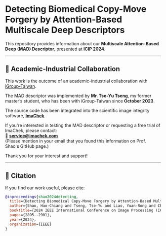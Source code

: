 # Detecting Biomedical Copy-Move Forgery by Attention-Based Multiscale Deep Descriptors

This repository provides information about our **Multiscale Attention-Based Deep (MAD) Descriptor**, presented at **ICIP 2024**.

---

## 🤝 Academic-Industrial Collaboration

This work is the outcome of an academic-industrial collaboration with [iGroup-Taiwan](https://www.igroup.com.tw/).

The MAD descriptor was implemented by **Mr. Tse-Yu Tseng**, my former master’s student, who has been with iGroup-Taiwan since **October 2023**.

The source code has been integrated into the scientific image integrity software, [**ImaChek**](https://www.imachek.com/).

If you're interested in testing the MAD descriptor or requesting a free trial of ImaChek, please contact:  
📧 **service@imachek.com**
<br>(Please mention in your email that you found this information on Prof. Shao's GitHub page.)

Thank you for your interest and support!

---

## 📄 Citation

If you find our work useful, please cite:

```bibtex
@inproceedings{shao2024detecting,
  title={Detecting Biomedical Copy-Move Forgery by Attention-Based Multiscale Deep Descriptors},
  author={Shao, Hao-Chiang and Tseng, Tse-Yu and Liao, Yuan-Rong and Chen, Chi-Chun and Hung, Chung-Yang and Liang, Ming-Hsin},
  booktitle={2024 IEEE International Conference on Image Processing (ICIP)},
  pages={2895--2901},
  year={2024},
  organization={IEEE}
}
